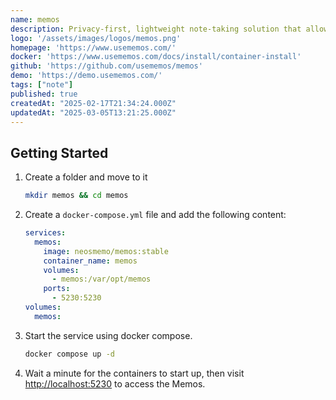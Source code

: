 ```yaml
---
name: memos
description: Privacy-first, lightweight note-taking solution that allows you to effortlessly capture and share your ideas.
logo: '/assets/images/logos/memos.png'
homepage: 'https://www.usememos.com/'
docker: 'https://www.usememos.com/docs/install/container-install'
github: 'https://github.com/usememos/memos'
demo: 'https://demo.usememos.com/'
tags: ["note"]
published: true
createdAt: "2025-02-17T21:34:24.000Z"
updatedAt: "2025-03-05T13:21:25.000Z"
---
```


## Getting Started

1. Create a folder and move to it
    ```bash
    mkdir memos && cd memos
    ```
2. Create a `docker-compose.yml` file and add the following content:
    ```yaml [docker-compose.yml]
    services:
      memos:
        image: neosmemo/memos:stable
        container_name: memos
        volumes:
          - memos:/var/opt/memos
        ports:
          - 5230:5230
    volumes:
      memos:
    ```
3. Start the service using docker compose.
    ```bash
    docker compose up -d
    ```
4. Wait a minute for the containers to start up, then visit [http://localhost:5230](http://localhost:5230) to access the Memos.

